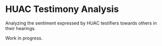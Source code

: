 # HUAC Testimony Analysis

Analyzing the sentiment expressed by HUAC testifiers towards others in
their hearings.

Work in progress.
